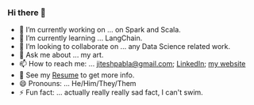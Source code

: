 ### Hi there 👋

<!--
**jiteshpabla/jiteshpabla** is a ✨ _special_ ✨ repository because its `README.md` (this file) appears on your GitHub profile.

Here are some ideas to get you started:

- 🔭 I’m currently working on ...
- 🌱 I’m currently learning ...
- 👯 I’m looking to collaborate on ...
- 🤔 I’m looking for help with ...
- 💬 Ask me about ...
- 📫 How to reach me: ...
- 😄 Pronouns: ...
- ⚡ Fun fact: ...
-->

- 🔭 I’m currently working on ... on Spark and Scala.
- 🌱 I’m currently learning ... LangChain.
- 👯 I’m looking to collaborate on ... any Data Science related work.
- 💬 Ask me about ... my art.
- 📫 How to reach me: ... jiteshpabla@gmail.com; [LinkedIn](https://linkedin.com/in/jiteshpabla); [my website](https://jiteshpabla.github.io)
- 📝 See my [Resume](https://github.com/jiteshpabla/jiteshpabla.github.io/blob/master/resumes/JiteshPabla_Resume.pdf) <!--and [Curriculum Vitae](https://github.com/jiteshpabla/jiteshpabla.github.io/blob/master/Pabla_Jitesh_CV.pdf)--> to get more info.
- 😄 Pronouns: ... He/Him/They/Them
- ⚡ Fun fact: ... actually really really sad fact, I can't swim.

<!--
![Jitesh's GitHub Stats](https://github-readme-stats.vercel.app/api?username=jiteshpabla&show_icons=true&hide_border=true)
-->

